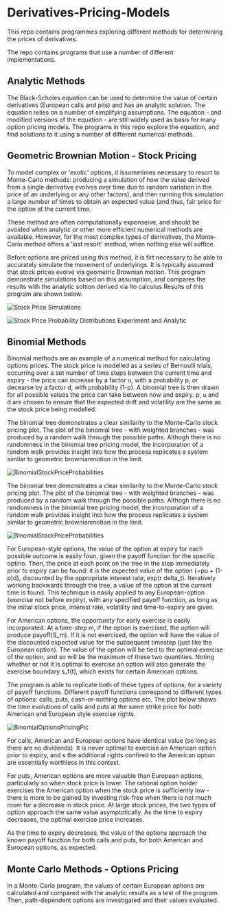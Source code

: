 # Derivatives-Pricing-Models
This repo contains programmes exploring different methods for determining the prices of derivatives.

The repo contains programs that use a number of different implementations.

## Analytic Methods
The Black-Scholes equation can be used to determine the value of certain derivatives (European calls and pits) and has an analytic solution.
The equation relies on a number of simplifying assumptions.  The equation - and modified versions of the equation - are still widely used as basis for many option pricing models.
The programs in this repo explore the equation, and find solutions to it using a number of different numerical methods.

## Geometric Brownian Motion - Stock Pricing
To model complex or 'exotic' options, it issometimes necessary to resort to Monte-Carlo methods: producing a simulation of how the value derived from a single derivative evolves over time due to random variation in the price of an underlying or any other factors), and then running this simulation a large number of times to obtain an expected value (and thus, fair price for the option at the current time.

These method are often computationally expenseive, and should be avoided when analytic or other more efficient numerical methods are available.  However, for the most complex types of derivatives, the Monte-Carlo method offers a 'last resort' method, when nothing else will suffice.

Before options are priced using this method, it is firt necessary to be able to accurately simulate the movement of underlyings.  It is typically assumed that stock prices evolve via geometric Brownian motion.  This program demonstrate simulations based on this assumption, and compares the results with the analytic soltion derived via Ito calculus  Results of this program are shown below.

![Stock Price Simulations](https://user-images.githubusercontent.com/64906690/191731131-1ffe4e40-ef8a-40b0-a493-20ffa8e0db0d.png)

![Stock Price Probability Distributions Experiment and Analytic](https://user-images.githubusercontent.com/64906690/191731185-f303733a-f269-4b1c-b83a-a5bc339b9382.png)


## Binomial Methods
Binomial methods are an example of a numerical method for calculating options prices.  The stock price is modelled as a series of Bernoulli trials, occurring over a set number of time steps between the current time and expiry - the price can increase by a factor u, with a probability p, or decearse by a factor d, with probability (1-p).  A binomial tree is then drawn for all possible values the price can take between now and expiry.  p, u and d are chosen to ensure that the expected drift and volatility are the same as the stock price being modelled.

The binomial tree demonstrates a clear similarity to the Monte-Carlo stock pricing plot.  The plot of the binomial tree - with weighted branches - was produced by a random walk through the possible paths.  Althogh there is no randomness in the binomial tree pricing model, the incorporation of a random walk provides insight into how the process replicates a system similar to geometric brownianmotion in the limit.

![BinomialStockPriceProbabilities](https://user-images.githubusercontent.com/64906690/192006212-f9f2717b-c892-4f28-b148-4563065fff0b.png)

The binomial tree demonstrates a clear similarity to the Monte-Carlo stock pricing plot.  The plot of the binomial tree - with weighted branches - was produced by a random walk through the possible paths.  Althogh there is no randomness in the binomial tree pricing model, the incorporation of a random walk provides insight into how the process replicates a system similar to geometric brownianmotion in the limit.

![BinomialStockPriceProbabilities](https://user-images.githubusercontent.com/64906690/192006212-f9f2717b-c892-4f28-b148-4563065fff0b.png)

For European-style options, the value of the option at expiry for each possible outcome is easily foun, given the payoff function for the specific optino.  Then, the price at each point on the tree in the step immediately prior to expiry can be found: it is the expected value of the option {=pu + (1-p)d}, discounted by the appropriate interest rate, exp(r delta_t).  Iteratively working backwards through the tree, a value of the option at the current time is found.  This technique is easily applied to any European-option (exercise not before expiry), with any specified payoff function, as long as the initial stock price, interest rate, volatility and time-to-expiry are given.

For American options, the opportunity for early exercise is easily incorporated.  At a time-step m, if the option is exercised, the option will produce payoff(S_m).  If it is not exercised, the option will have the value of the discounted expected value for the subsequent timestep (just like the European option).  The value of the option will be tied to the optimal exercise of the option, and so will be the maximum of these two quantities.  Noting whether or not it is optimal to exercise an option will also generate the exercise boundary s_f(t), which exists for certain American options.

The program is able to replicate both of these types of options, for a variety of payoff functions.  Different payoff functions correspond to different types of options: calls, puts, cash-or-nothing options etc.  The plot below shows the time evolutions of calls and puts at the same strike price for both American and European style exercise rights.

![BinomialOptionsPricingPic](https://user-images.githubusercontent.com/64906690/192006645-bf44d99c-97cf-48c4-80de-fed80206efc1.png)

For calls, American and European options have identical value (so long as there are no dividends).  It is never optimal to exercise an American option prior to expiry, and s the additional rights confired to the American option are essentially worthless in this context.

For puts, American options are more valuable than European options, particularly so when stock price is lower.  The rational option holder exercises the American option when the stock price is sufficiently low - there is more to be gained by investing risk-free when there is not much room for a decrease in stock price.  At large stock prices, the two types of option approach the same value asymptotically.  As the time to expiry decreases, the optimal exercise price increases.

As the time to expiry decreases, the value of the options approach the known payoff function for both calls and puts, for both American and European options, as expected.


## Monte Carlo Methods - Options Pricing
In a Monte-Carlo program, the values of certain European options are calculated and compared with the analytic results as a test of the program.  Then, path-dependent options are investigated and their values evaluated.